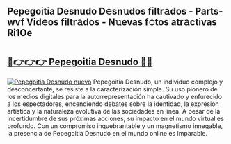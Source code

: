 ## Pepegoitia Desnudo D𝚎sn𝚞dos filtr𝚊dos - Parts-wvf Vid𝚎os filtr𝚊dos - N𝚞evas f𝚘tos atr𝚊ctivas Ri1Oe

# <h2><a href="http://mb8701o.tromn.icu/?c=Pepegoitia+Desnudo">🔗👉👉👉 Pepegoitia Desnudo 🔗🔗</a></h2>

[![Pepegoitia Desnudo nuevo](https://i.imgur.com/pEAQMta.gif)](http://mb8701o.tromn.icu/?c=Pepegoitia+Desnudo)
Pepegoitia Desnudo, un individuo complejo y desconcertante, se resiste a la caracterización simple. Su uso pionero de los medios digitales para la autorrepresentación ha cautivado y enfurecido a los espectadores, encendiendo debates sobre la identidad, la expresión artística y la naturaleza evolutiva de las sociedades en línea. A pesar de la incertidumbre de sus próximas acciones, su impacto en el mundo virtual es profundo. Con un compromiso inquebrantable y un magnetismo innegable, la presencia de Pepegoitia Desnudo en el mundo online es imparable.
